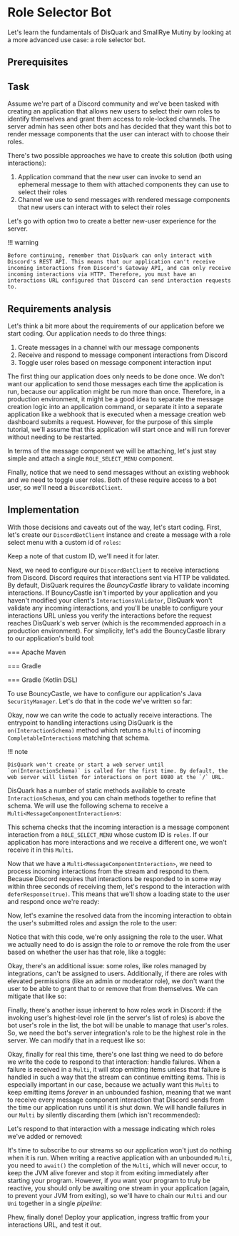 # Role Selector Bot

Let's learn the fundamentals of DisQuark and SmallRye Mutiny by looking at a more advanced use case: a role selector bot.

## Prerequisites

## Task

Assume we're part of a Discord community and we've been tasked with creating an application that allows new users to select their own roles to identify themselves and grant them access to role-locked channels. The server admin has seen other bots and has decided that they want this bot to render message components that the user can interact with to choose their roles.

There's two possible approaches we have to create this solution (both using interactions):
1. Application command that the new user can invoke to send an ephemeral message to them with attached components they can use to select their roles
2. Channel we use to send messages with rendered message components that new users can interact with to select their roles

Let's go with option two to create a better new-user experience for the server.

!!! warning
    
    Before continuing, remember that DisQuark can only interact with Discord's REST API. This means that our application can't receive incoming interactions from Discord's Gateway API, and can only receive incoming interactions via HTTP. Therefore, you must have an interactions URL configured that Discord can send interaction requests to.

## Requirements analysis

Let's think a bit more about the requirements of our application before we start coding. Our application needs to do three things:
1. Create messages in a channel with our message components
2. Receive and respond to message component interactions from Discord
3. Toggle user roles based on message component interaction input

The first thing our application does only needs to be done once. We don't want our application to send those messages each time the application is run, because our application might be run more than once. Therefore, in a production environment, it might be a good idea to separate the message creation logic into an application command, or separate it into a separate application like a webhook that is executed when a message creation web dashboard submits a request. However, for the purpose of this simple tutorial, we'll assume that this application will start once and will run forever without needing to be restarted.

In terms of the message component we will be attaching, let's just stay simple and attach a single `ROLE_SELECT_MENU` component.

Finally, notice that we need to send messages without an existing webhook and we need to toggle user roles. Both of these require access to a bot user, so we'll need a `DiscordBotClient`.

## Implementation

With those decisions and caveats out of the way, let's start coding. First, let's create our `DiscordBotClient` instance and create a message with a role select menu with a custom id of `roles`:

Keep a note of that custom ID, we'll need it for later.

Next, we need to configure our `DiscordBotClient` to receive interactions from Discord. Discord requires that interactions sent via HTTP be validated. By default, DisQuark requires the *BouncyCastle* library to validate incoming interactions. If BouncyCastle isn't imported by your application and you haven't modified your client's `InteractionsValidator`, DisQuark won't validate any incoming interactions, and you'll be unable to configure your interactions URL unless you verify the interactions before the request reaches DisQuark's web server (which is the recommended approach in a production environment). For simplicity, let's add the BouncyCastle library to our application's build tool:

=== Apache Maven

=== Gradle

=== Gradle (Kotlin DSL)

To use BouncyCastle, we have to configure our application's Java `SecurityManager`. Let's do that in the code we've written so far:

Okay, now we can write the code to actually receive interactions. The entrypoint to handling interactions using DisQuark is the `on(InteractionSchema)` method which returns a `Multi` of incoming `CompletableInteraction`s matching that schema. 

!!! note
    
    DisQuark won't create or start a web server until `on(InteractionSchema)` is called for the first time. By default, the web server will listen for interactions on port 8080 at the `/` URL.

DisQuark has a number of static methods available to create `InteractionSchema`s, and you can chain methods together to refine that schema. We will use the following schema to receive a `Multi<MessageComponentInteraction>`s:

This schema checks that the incoming interaction is a message component interaction from a `ROLE_SELECT_MENU` whose custom ID is `roles`. If our application has more interactions and we receive a different one, we won't receive it in this `Multi`. 

Now that we have a `Multi<MessageComponentInteraction>`, we need to process incoming interactions from the stream and respond to them. Because Discord requires that interactions be responded to in some way within three seconds of receiving them, let's respond to the interaction with `deferResponse(true)`. This means that we'll show a loading state to the user and respond once we're ready:

Now, let's examine the resolved data from the incoming interaction to obtain the user's submitted roles and assign the role to the user:

Notice that with this code, we're only assigning the role to the user. What we actually need to do is assign the role to *or* remove the role from the user based on whether the user has that role, like a toggle:

Okay, there's an additional issue: some roles, like roles managed by integrations, can't be assigned to users. Additionally, if there are roles with elevated permissions (like an admin or moderator role), we don't want the user to be able to grant that to or remove that from themselves. We can mitigate that like so:

Finally, there's another issue inherent to how roles work in Discord: if the invoking user's highest-level role (in the server's list of roles) is above the bot user's role in the list, the bot will be unable to manage that user's roles. So, we need the bot's server integration's role to be the highest role in the server. We can modify that in a request like so:

Okay, finally for real this time, there's one last thing we need to do before we write the code to respond to that interaction: handle failures. When a failure is received in a `Multi`, it will stop emitting items unless that failure is handled in such a way that the stream can continue emitting items. This is especially important in our case, because we actually want this `Multi` to keep emitting items *forever* in an unbounded fashion, meaning that we want to receive every message component interaction that Discord sends from the time our application runs until it is shut down. We will handle failures in our `Multi` by silently discarding them (which isn't recommended):

Let's respond to that interaction with a message indicating which roles we've added or removed:

It's time to subscribe to our streams so our application won't just do nothing when it is run. When writing a reactive application with an unbounded `Multi`, you need to `await()` the completion of the `Multi`, which will never occur, to keep the JVM alive forever and stop it from exiting immediately after starting your program. However, if you want your program to truly be reactive, you should only be awaiting one stream in your application (again, to prevent your JVM from exiting), so we'll have to chain our `Multi` and our `Uni` together in a single *pipeline*:

Phew, finally done! Deploy your application, ingress traffic from your interactions URL, and test it out. 